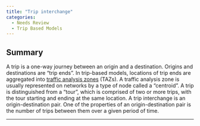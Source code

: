 ```yaml
---
title: "Trip interchange"
categories:
  - Needs Review
  - Trip Based Models
---
```


Summary
-------

A trip is a one-way journey between an origin and a destination. Origins and destinations are “trip ends”. In trip-based models, locations of trip ends are aggregated into [traffic analysis zones](Traffic_Analysis_Zones) (TAZs). A traffic analysis zone is usually represented on networks by a type of node called a “centroid”. A trip is distinguished from a “tour”, which is comprised of two or more trips, with the tour starting and ending at the same location. A trip interchange is an origin-destination pair. One of the properties of an origin-destination pair is the number of trips between them over a given period of time.

------------------------------------------------------------------------

